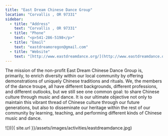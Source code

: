 ```yaml
---
title: "East Dream Chinese Dance Group"
location: "Corvallis , OR 97331"
sidebar:
  - title: "Address"
    text: "Corvallis , OR 97331"
  - title: "Phone"
    text: "<p>541-286-5198</p>"
  - title: "Email"
    text: "eastdreamoregon@gmail.com"
  - title: "Website"
    text: "[http://www.eastdreamdance.org/](http://www.eastdreamdance.org/)"
---
```


The mission of the non-profit East Dream Chinese Dance Group is, primarily, to enrich diversity within our local community by offering demonstrations of uniquely Chinese traditions and rituals. We, the members of the dance troupe, all have different backgrounds, different professions, and different outlooks, but we still see one common goal: to share Chinese culture through music and dance. It is our ultimate objective not only to maintain this vibrant thread of Chinese culture through our future generations, but also to disseminate our heritage within the rest of our community by learning, teaching, and performing different kinds of Chinese music and dance.

![]({{ site.url }}/assets/images/activities/eastdreamdance.jpg)
